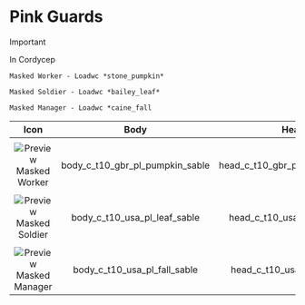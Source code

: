  # Pink Guards

 > [!IMPORTANT]
 > In Cordycep
 > 
 > `Masked Worker - Loadwc *stone_pumpkin*`
 >
 > `Masked Soldier - Loadwc *bailey_leaf*`
 >
 >`Masked Manager - Loadwc *caine_fall`



| Icon | Body | Head | Arms
| :--: | :--: | :--: | :--:
| | | | |
| ![Preview](https://static.wikia.nocookie.net/callofduty/images/2/2e/Masked_Worker_Default_Skin_BO6.png/revision/latest?cb=20250104102430) <br>Masked Worker | body_c_t10_gbr_pl_pumpkin_sable | head_c_t10_gbr_pl_pumpkin_sable | vm_c_t10_gbr_pl_pumpkin_sable |
| | | | | 
| ![Preview](https://static.wikia.nocookie.net/callofduty/images/8/8f/Masked_Soldier_Default_Skin_BO6.png/revision/latest?cb=20250104102429) <br>Masked Soldier | body_c_t10_usa_pl_leaf_sable | head_c_t10_usa_pl_leaf_sable | vm_c_t10_usa_pl_leaf_sable |
| | | | | 
| ![Preview](https://static.wikia.nocookie.net/callofduty/images/5/53/Masked_Manager_Default_Skin_BO6.png/revision/latest?cb=20250104102428) <br>Masked Manager | body_c_t10_usa_pl_fall_sable | head_c_t10_usa_pl_fall_sable | vm_c_t10_usa_pl_fall_sable |

